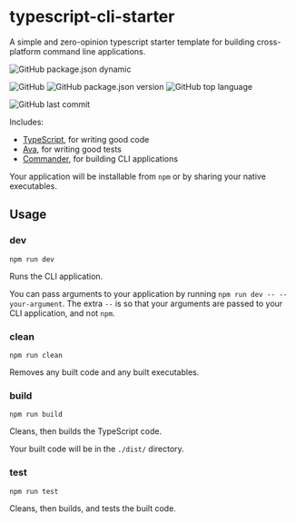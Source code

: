 # typescript-cli-starter

A simple and zero-opinion typescript starter template for building cross-platform command line applications.

![GitHub package.json dynamic](https://img.shields.io/github/package-json/keywords/khalidx/typescript-cli-starter.svg?style=flat-square)

![GitHub](https://img.shields.io/github/license/khalidx/typescript-cli-starter.svg?style=flat-square)
![GitHub package.json version](https://img.shields.io/github/package-json/v/khalidx/typescript-cli-starter.svg?style=flat-square)
![GitHub top language](https://img.shields.io/github/languages/top/khalidx/typescript-cli-starter.svg?style=flat-square)

![GitHub last commit](https://img.shields.io/github/last-commit/khalidx/typescript-cli-starter.svg?style=flat-square)

Includes:

- [TypeScript](https://www.typescriptlang.org/), for writing good code
- [Ava](https://www.npmjs.com/package/ava), for writing good tests
- [Commander](https://www.npmjs.com/package/commander), for building CLI applications

Your application will be installable from `npm` or by sharing your native executables.

## Usage

### **dev**

`npm run dev`

Runs the CLI application.

You can pass arguments to your application by running `npm run dev -- --your-argument`. The extra `--` is so that your arguments are passed to your CLI application, and not `npm`.

### **clean**

`npm run clean`

Removes any built code and any built executables.

### **build**

`npm run build`

Cleans, then builds the TypeScript code.

Your built code will be in the `./dist/` directory.

### **test**

`npm run test`

Cleans, then builds, and tests the built code.
